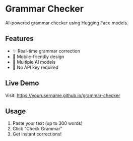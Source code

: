 # Grammar Checker

AI-powered grammar checker using Hugging Face models.

## Features
- ✨ Real-time grammar correction
- 📱 Mobile-friendly design  
- 🤖 Multiple AI models
- 🚀 No API key required

## Live Demo
Visit: https://yourusername.github.io/grammar-checker

## Usage
1. Paste your text (up to 300 words)
2. Click "Check Grammar" 
3. Get instant corrections!
